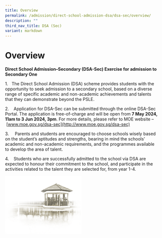 ```yaml
---
title: Overview
permalink: /admission/direct-school-admission-dsa/dsa-sec/overview/
description: ""
third_nav_title: DSA (Sec)
variant: markdown
---
```

# **Overview**

**Direct School Admission–Secondary (DSA-Sec) Exercise for admission to Secondary One**

1.&nbsp; &nbsp;The Direct School Admission (DSA) scheme provides students with the opportunity to seek admission to a secondary school, based on a diverse range of specific academic and non-academic achievements and talents that they can demonstrate beyond the PSLE.

2.&nbsp; &nbsp; Application for DSA-Sec can be submitted through the online DSA-Sec Portal. The application is free-of-charge and will be open from **7 May 2024, 11am to 3 Jun 2024, 3pm**. For more details, please refer to MOE website –&nbsp;[www.moe.gov.sg/dsa-sec](http://www.moe.gov.sg/dsa-sec)

3.&nbsp; &nbsp; &nbsp;Parents and students are encouraged to choose schools wisely based on the student’s aptitudes and strengths, bearing in mind the schools’ academic and non-academic requirements, and the programmes available to develop the area of talent.

4.&nbsp; &nbsp; Students who are successfully admitted to the school via DSA are expected to honour their commitment to the school, and participate in the&nbsp; activities related to the talent they are selected for, from year 1-4.




<img src="/images/pavilion.png" style="width:50%">